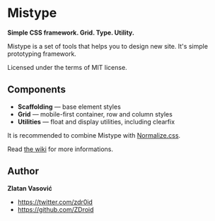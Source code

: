 # Mistype

**Simple CSS framework. Grid. Type. Utility.**

Mistype is a set of tools that helps you to design new site. It's simple
prototyping framework.

Licensed under the terms of MIT license.

## Components

* **Scaffolding** — base element styles
* **Grid** — mobile-first container, row and column styles
* **Utilities** — float and display utilities, including clearfix

It is recommended to combine Mistype with
[Normalize.css](https://github.com/necolas/normalize.css).

Read [the wiki](https://github.com/ZDroid/mistype/wiki) for more
informations.

## Author

**Zlatan Vasović**

* <https://twitter.com/zdr0id>
* <https://github.com/ZDroid>